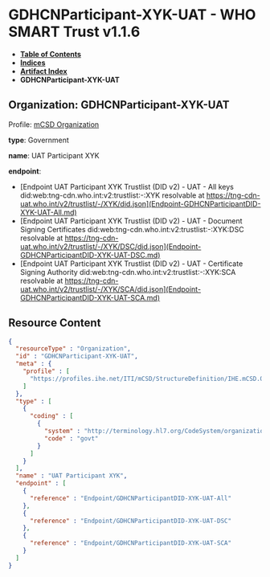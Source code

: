# GDHCNParticipant-XYK-UAT - WHO SMART Trust v1.1.6

* [**Table of Contents**](toc.md)
* [**Indices**](indices.md)
* [**Artifact Index**](artifacts.md)
* **GDHCNParticipant-XYK-UAT**

## Organization: GDHCNParticipant-XYK-UAT

Profile: [mCSD Organization](https://profiles.ihe.net/ITI/mCSD/4.0.0/StructureDefinition-IHE.mCSD.Organization.html)

**type**: Government

**name**: UAT Participant XYK

**endpoint**: 

* [Endpoint UAT Participant XYK Trustlist (DID v2) - UAT - All keys did:web:tng-cdn.who.int:v2:trustlist:-:XYK resolvable at https://tng-cdn-uat.who.int/v2/trustlist/-/XYK/did.json](Endpoint-GDHCNParticipantDID-XYK-UAT-All.md)
* [Endpoint UAT Participant XYK Trustlist (DID v2) - UAT - Document Signing Certificates did:web:tng-cdn.who.int:v2:trustlist:-:XYK:DSC resolvable at https://tng-cdn-uat.who.int/v2/trustlist/-/XYK/DSC/did.json](Endpoint-GDHCNParticipantDID-XYK-UAT-DSC.md)
* [Endpoint UAT Participant XYK Trustlist (DID v2) - UAT - Certificate Signing Authority did:web:tng-cdn.who.int:v2:trustlist:-:XYK:SCA resolvable at https://tng-cdn-uat.who.int/v2/trustlist/-/XYK/SCA/did.json](Endpoint-GDHCNParticipantDID-XYK-UAT-SCA.md)



## Resource Content

```json
{
  "resourceType" : "Organization",
  "id" : "GDHCNParticipant-XYK-UAT",
  "meta" : {
    "profile" : [
      "https://profiles.ihe.net/ITI/mCSD/StructureDefinition/IHE.mCSD.Organization"
    ]
  },
  "type" : [
    {
      "coding" : [
        {
          "system" : "http://terminology.hl7.org/CodeSystem/organization-type",
          "code" : "govt"
        }
      ]
    }
  ],
  "name" : "UAT Participant XYK",
  "endpoint" : [
    {
      "reference" : "Endpoint/GDHCNParticipantDID-XYK-UAT-All"
    },
    {
      "reference" : "Endpoint/GDHCNParticipantDID-XYK-UAT-DSC"
    },
    {
      "reference" : "Endpoint/GDHCNParticipantDID-XYK-UAT-SCA"
    }
  ]
}

```
